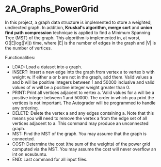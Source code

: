 # 2A_Graphs_PowerGrid
In this project, a graph data structure is implemented to store a weighted, undirected graph. In addition, **Kruskal's algorithm, merge sort** and **union find path compression** technique is applied to find a Minimum Spanning Tree (MST) of the graph. This algorithm is implemented in, at worst, O(|E|log(|V|)) time, where |E| is the number of edges in the graph and |V| is the number of vertices.<br/>

Functionalities:<br/>
  * LOAD: Load a dataset into a graph.<br/>
  * INSERT: Insert a new edge into the graph from vertex a to vertex b with weight w. If either a or b are not in the graph, add them. Valid values a and b will be positive integers between 1 and 50000 inclusive and valid values of w will be a positive integer weight greater than 0. <br/>
  * PRINT: Print all vertices adjacent to vertex a. Valid values for a will be a positive integer between 1 and 50000. The order in which you print the vertices is not important. The Autograder will be programmed to handle any ordering. <br/>
  * DELETE: Delete the vertex a and any edges containing a. Note that this means you will need to remove the vertex a from the edge set of all vertices adjacent to a. This command may produce an unconnected graph.<br/>
  * MST: Find the MST of the graph. You may assume that the graph is connected. <br/>
  * COST: Determine the cost (the sum of the weights) of the power grid computed via the MST. You may assume the cost will never overflow an int on eceubuntu. <br/>
  * END: Last command for all input files.
  
  
